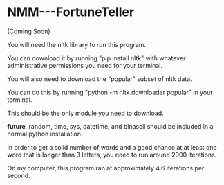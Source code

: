 # NMM---FortuneTeller
(Coming Soon)

You will need the nltk library to run this program. 


You can download it by running "pip install nltk" with whatever administrative permissions you need for your terminal. 



You will also need to download the "popular" subset of nltk data. 


You can do this by running "python -m nltk.downloader popular" in your terminal.


This should be the only module you need to download. 


__future__, random, time, sys, datetime, and binascii should be included in a normal python installation.



In order to get a solid number of words and a good chance at at least one word that is longer than 3 letters, you need to run around 2000 iterations.


On my computer, this program ran at approximately 4.6 iterations per second.
